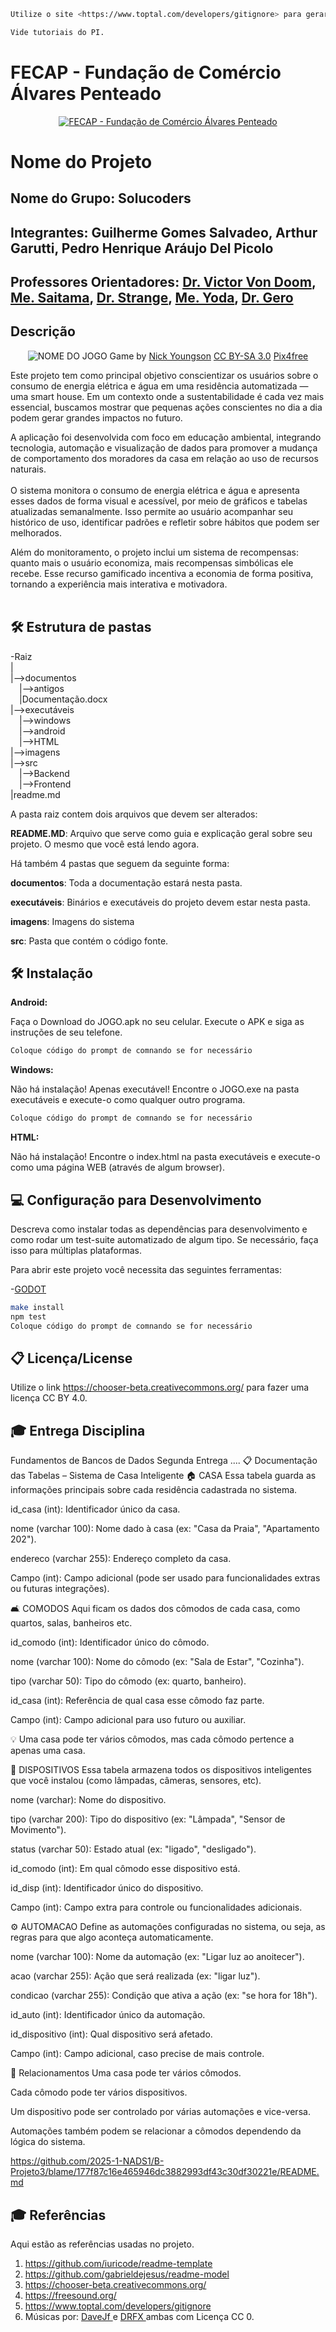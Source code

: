 ```sh
Utilize o site <https://www.toptal.com/developers/gitignore> para gerar seu arquivo gitignore e apague este campo.

Vide tutoriais do PI.
```

# FECAP - Fundação de Comércio Álvares Penteado

<p align="center">
<a href= "https://www.fecap.br/"><img src="https://encrypted-tbn0.gstatic.com/images?q=tbn:ANd9GcRhZPrRa89Kma0ZZogxm0pi-tCn_TLKeHGVxywp-LXAFGR3B1DPouAJYHgKZGV0XTEf4AE&usqp=CAU" alt="FECAP - Fundação de Comércio Álvares Penteado" border="0"></a>
</p>

# Nome do Projeto 

## Nome do Grupo: Solucoders

## Integrantes: Guilherme Gomes Salvadeo, Arthur Garutti, Pedro Henrique Aráujo Del Picolo


## Professores Orientadores: <a href="https://www.linkedin.com/in/victorbarq/">Dr. Victor Von Doom</a>, <a href="https://www.linkedin.com/in/victorbarq/">Me. Saitama</a>, <a href="https://www.linkedin.com/in/victorbarq/">Dr. Strange</a>, <a href="https://www.linkedin.com/in/victorbarq/">Me. Yoda</a>, <a href="https://www.linkedin.com/in/victorbarq/">Dr. Gero</a>

## Descrição

<p align="center">
<img src="https://pix4free.org/assets/library/2021-01-20/originals/game.jpg" alt="NOME DO JOGO" border="0">
  Game by <a href="http://www.nyphotographic.com/">Nick Youngson</a> <a rel="license" href="https://creativecommons.org/licenses/by-sa/3.0/">CC BY-SA 3.0</a> <a href="http://pix4free.org/">Pix4free</a>
</p>


Este projeto tem como principal objetivo conscientizar os usuários sobre o consumo de energia elétrica e água em uma residência automatizada — uma smart house. Em um contexto onde a sustentabilidade é cada vez mais essencial, buscamos mostrar que pequenas ações conscientes no dia a dia podem gerar grandes impactos no futuro.

A aplicação foi desenvolvida com foco em educação ambiental, integrando tecnologia, automação e visualização de dados para promover a mudança de comportamento dos moradores da casa em relação ao uso de recursos naturais.
<br><br>
O sistema monitora o consumo de energia elétrica e água e apresenta esses dados de forma visual e acessível, por meio de gráficos e tabelas atualizadas semanalmente. Isso permite ao usuário acompanhar seu histórico de uso, identificar padrões e refletir sobre hábitos que podem ser melhorados.

Além do monitoramento, o projeto inclui um sistema de recompensas: quanto mais o usuário economiza, mais recompensas simbólicas ele recebe. Esse recurso gamificado incentiva a economia de forma positiva, tornando a experiência mais interativa e motivadora.
<br><br>


## 🛠 Estrutura de pastas

-Raiz<br>
|<br>
|-->documentos<br>
  &emsp;|-->antigos<br>
  &emsp;|Documentação.docx<br>
|-->executáveis<br>
  &emsp;|-->windows<br>
  &emsp;|-->android<br>
  &emsp;|-->HTML<br>
|-->imagens<br>
|-->src<br>
  &emsp;|-->Backend<br>
  &emsp;|-->Frontend<br>
|readme.md<br>

A pasta raiz contem dois arquivos que devem ser alterados:

<b>README.MD</b>: Arquivo que serve como guia e explicação geral sobre seu projeto. O mesmo que você está lendo agora.

Há também 4 pastas que seguem da seguinte forma:

<b>documentos</b>: Toda a documentação estará nesta pasta.

<b>executáveis</b>: Binários e executáveis do projeto devem estar nesta pasta.

<b>imagens</b>: Imagens do sistema

<b>src</b>: Pasta que contém o código fonte.

## 🛠 Instalação

<b>Android:</b>

Faça o Download do JOGO.apk no seu celular.
Execute o APK e siga as instruções de seu telefone.

```sh
Coloque código do prompt de comnando se for necessário
```

<b>Windows:</b>

Não há instalação! Apenas executável!
Encontre o JOGO.exe na pasta executáveis e execute-o como qualquer outro programa.

```sh
Coloque código do prompt de comnando se for necessário
```

<b>HTML:</b>

Não há instalação!
Encontre o index.html na pasta executáveis e execute-o como uma página WEB (através de algum browser).

## 💻 Configuração para Desenvolvimento

Descreva como instalar todas as dependências para desenvolvimento e como rodar um test-suite automatizado de algum tipo. Se necessário, faça isso para múltiplas plataformas.

Para abrir este projeto você necessita das seguintes ferramentas:

-<a href="https://godotengine.org/download">GODOT</a>

```sh
make install
npm test
Coloque código do prompt de comnando se for necessário
```

## 📋 Licença/License
Utilize o link <https://chooser-beta.creativecommons.org/> para fazer uma licença CC BY 4.0.


## 🎓 Entrega Disciplina 
Fundamentos de Bancos de Dados
Segunda Entrega
....
📋 Documentação das Tabelas – Sistema de Casa Inteligente
🏠 CASA
Essa tabela guarda as informações principais sobre cada residência cadastrada no sistema.

id_casa (int): Identificador único da casa.

nome (varchar 100): Nome dado à casa (ex: "Casa da Praia", "Apartamento 202").

endereco (varchar 255): Endereço completo da casa.

Campo (int): Campo adicional (pode ser usado para funcionalidades extras ou futuras integrações).

🛋️ COMODOS
Aqui ficam os dados dos cômodos de cada casa, como quartos, salas, banheiros etc.

id_comodo (int): Identificador único do cômodo.

nome (varchar 100): Nome do cômodo (ex: "Sala de Estar", "Cozinha").

tipo (varchar 50): Tipo do cômodo (ex: quarto, banheiro).

id_casa (int): Referência de qual casa esse cômodo faz parte.

Campo (int): Campo adicional para uso futuro ou auxiliar.

💡 Uma casa pode ter vários cômodos, mas cada cômodo pertence a apenas uma casa.

📱 DISPOSITIVOS
Essa tabela armazena todos os dispositivos inteligentes que você instalou (como lâmpadas, câmeras, sensores, etc).

nome (varchar): Nome do dispositivo.

tipo (varchar 200): Tipo do dispositivo (ex: "Lâmpada", "Sensor de Movimento").

status (varchar 50): Estado atual (ex: "ligado", "desligado").

id_comodo (int): Em qual cômodo esse dispositivo está.

id_disp (int): Identificador único do dispositivo.

Campo (int): Campo extra para controle ou funcionalidades adicionais.

⚙️ AUTOMACAO
Define as automações configuradas no sistema, ou seja, as regras para que algo aconteça automaticamente.

nome (varchar 100): Nome da automação (ex: "Ligar luz ao anoitecer").

acao (varchar 255): Ação que será realizada (ex: "ligar luz").

condicao (varchar 255): Condição que ativa a ação (ex: "se hora for 18h").

id_auto (int): Identificador único da automação.

id_dispositivo (int): Qual dispositivo será afetado.

Campo (int): Campo adicional, caso precise de mais controle.

🔗 Relacionamentos
Uma casa pode ter vários cômodos.

Cada cômodo pode ter vários dispositivos.

Um dispositivo pode ser controlado por várias automações e vice-versa.

Automações também podem se relacionar a cômodos dependendo da lógica do sistema.

https://github.com/2025-1-NADS1/B-Projeto3/blame/177f87c16e465946dc3882993df43c30df30221e/README.md




## 🎓 Referências

Aqui estão as referências usadas no projeto.

1. <https://github.com/iuricode/readme-template>
2. <https://github.com/gabrieldejesus/readme-model>
3. <https://chooser-beta.creativecommons.org/>
4. <https://freesound.org/>
5. <https://www.toptal.com/developers/gitignore>
6. Músicas por: <a href="https://freesound.org/people/DaveJf/sounds/616544/"> DaveJf </a> e <a href="https://freesound.org/people/DRFX/sounds/338986/"> DRFX </a> ambas com Licença CC 0.
